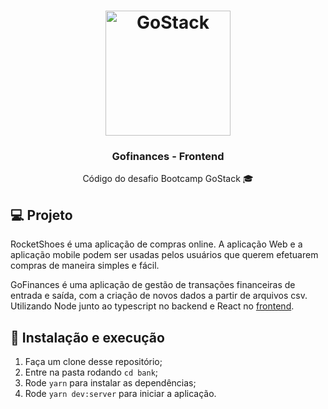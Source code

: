 <h1 align="center">
  <img alt="GoStack" src="https://rocketseat-cdn.s3-sa-east-1.amazonaws.com/bootcamp-header.png" width="200px" />
</h1>

<h3 align="center">Gofinances - Frontend</h3>

<p align="center">Código do desafio Bootcamp GoStack 🎓</p>

## 💻 Projeto

RocketShoes é uma aplicação de compras online. A aplicação Web e a aplicação mobile podem ser usadas pelos usuários que querem efetuarem compras de maneira simples e fácil.

GoFinances é uma aplicação de gestão de transações financeiras de entrada e saída, com a criação de novos dados a partir de arquivos csv. Utilizando Node junto ao typescript no backend e React no <a href="https://github.com/jhordanjes/gofinances">frontend</a>.

## 🚀 Instalação e execução

1. Faça um clone desse repositório;
2. Entre na pasta rodando `cd bank`;
3. Rode `yarn` para instalar as dependências;
4. Rode `yarn dev:server` para iniciar a aplicação.
